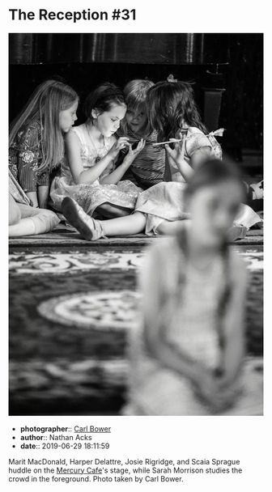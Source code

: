 # The Reception \#31

![Marit MacDonald, Harper Delattre, Josie Rigridge, and Scaia Sprague huddle on the Mercury Cafe's stage](assets/2019-06-29-set-3-the-reception-31.webp)

* **photographer**:: [Carl Bower](https://carlbowerphotos.com)
* **author**:: Nathan Acks
* **date**:: 2019-06-29 18:11:59

Marit MacDonald, Harper Delattre, Josie Rigridge, and Scaia Sprague huddle on the [Mercury Cafe](http://mercurycafe.com)'s stage, while Sarah Morrison studies the crowd in the foreground. Photo taken by Carl Bower.
